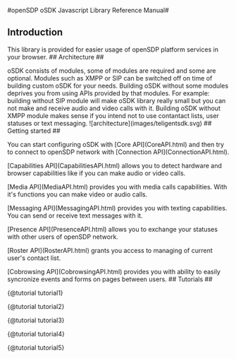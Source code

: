 #openSDP oSDK Javascript Library Reference Manual#
## Introduction ##
<p>This library is provided for easier usage of openSDP platform services in your browser.
## Architecture ##
<p>oSDK consists of modules, some of modules are required and some are optional. Modules such as XMPP or SIP can be switched off on time of building custom oSDK for your needs. Building oSDK without some modules deprives you from using APIs provided by that modules. For example: building without SIP module will make oSDK library really small but you can not make and receive audio and video calls with it. Building oSDK without XMPP module makes sense if you intend not to use contantact lists, user statuses or text messaging.
![architecture](images/teligentsdk.svg)
## Getting started ##
<p>You can start configuring oSDK with [Core API](CoreAPI.html) and then try to connect to openSDP network with [Connection API](ConnectionAPI.html).
<p>[Capabilities API](CapabilitiesAPI.html) allows you to detect hardware and browser capabilities like if you can make audio or video calls.
<p>[Media API](MediaAPI.html) provides you with media calls capabilities. With it's functions you can make video or audio calls.
<p>[Messaging API](MessagingAPI.html) provides you with texting capabilities. You can send or receive text messages with it.
<p>[Presence API](PresenceAPI.html) allows you to exchange your statuses with other users of openSDP network.
<p>[Roster API](RosterAPI.html) grants you access to managing of current user's contact list.
<p>[Cobrowsing API](CobrowsingAPI.html) provides you with ability to easily syncronize events and forms on pages between users.
## Tutorials ##
<p>{@tutorial tutorial1}
<p>{@tutorial tutorial2}
<p>{@tutorial tutorial3}
<p>{@tutorial tutorial4}
<p>{@tutorial tutorial5}